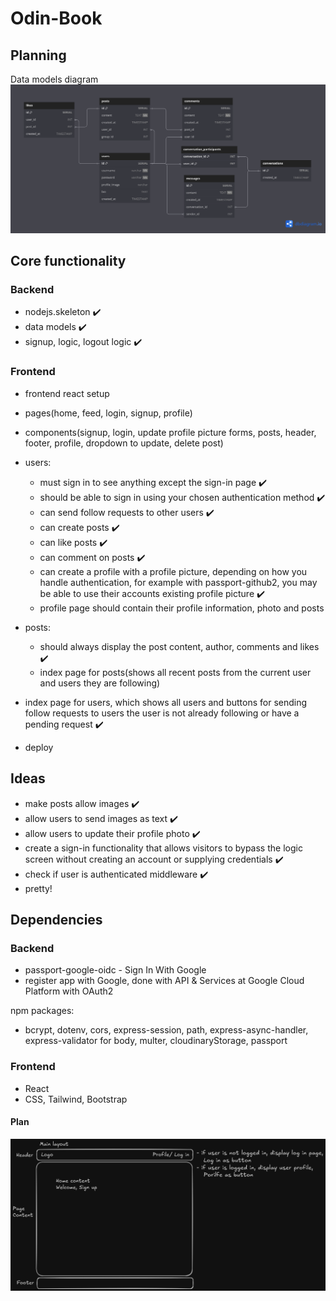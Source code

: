 # Odin-Book

## Planning

Data models diagram
![alt text](image-1.png)

## Core functionality

### Backend

- nodejs.skeleton ✔️
- data models ✔️
- signup, logic, logout logic ✔️

### Frontend

- frontend react setup
- pages(home, feed, login, signup, profile)
- components(signup, login, update profile picture forms, posts, header, footer, profile, dropdown to update, delete post)

- users:

  - must sign in to see anything except the sign-in page ✔️
  - should be able to sign in using your chosen authentication method ✔️
  - can send follow requests to other users ✔️
  - can create posts ✔️
  - can like posts ✔️
  - can comment on posts ✔️
  - can create a profile with a profile picture, depending on how you handle authentication, for example with passport-github2, you may be able to use their accounts existing profile picture ✔️
  - profile page should contain their profile information, photo and posts

- posts:
  - should always display the post content, author, comments and likes ✔️
  - index page for posts(shows all recent posts from the current user and users they are following)
- index page for users, which shows all users and buttons for sending follow requests to users the user is not already following or have a pending request ✔️

- deploy

## Ideas

- make posts allow images ✔️
- allow users to send images as text ✔️
- allow users to update their profile photo ✔️
- create a sign-in functionality that allows visitors to bypass the logic screen without creating an account or supplying credentials ✔️
- check if user is authenticated middleware ✔️
- pretty!

## Dependencies

### Backend

- passport-google-oidc - Sign In With Google
- register app with Google, done with API & Services at Google Cloud Platform with OAuth2

npm packages:

- bcrypt, dotenv, cors, express-session, path, express-async-handler, express-validator for body, multer, cloudinaryStorage, passport

### Frontend

- React
- CSS, Tailwind, Bootstrap

#### Plan

![alt text](image.png)
